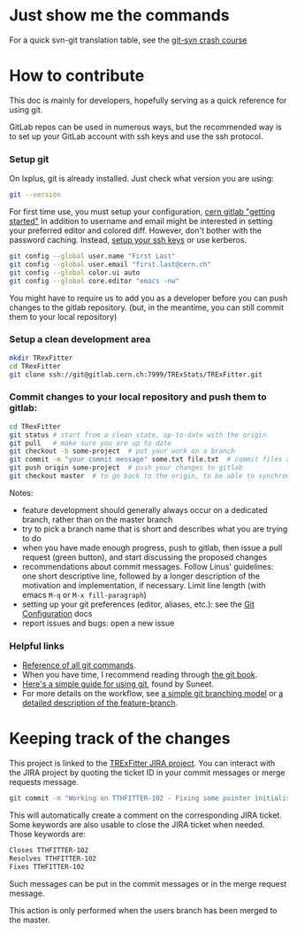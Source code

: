 # Just show me the commands

For a quick svn-git translation table, see the
[git-svn crash course](https://git.wiki.kernel.org/index.php/GitSvnCrashCourse)

# How to contribute

This doc is mainly for developers, hopefully serving as a quick reference for using git.

GitLab repos can be used in numerous ways, but the recommended way is to set up your GitLab account with ssh keys and use the ssh protocol.

### Setup git

On lxplus, git is already installed. Just check what version you are using:
```bash
git --version
```

For first time use, you must setup your configuration,
[cern gitlab "getting started"](https://cern.service-now.com/service-portal/article.do?n=KB0003137)
In addition to username and email might be interested in setting your
preferred editor and colored diff. However, don't bother with the
password caching.  Instead, [setup your ssh
keys](https://gitlab.cern.ch/help/ssh/README.md) or use kerberos.

```bash
git config --global user.name "First Last"
git config --global user.email "first.last@cern.ch"
git config --global color.ui auto
git config --global core.editor "emacs -nw"
```

You might have to require us to add you as a developer before you can
push changes to the gitlab repository.  (but, in the meantime, you can
still commit them to your local repository)

### Setup a clean development area
```bash
mkdir TRexFitter
cd TRexFitter
git clone ssh://git@gitlab.cern.ch:7999/TRExStats/TRExFitter.git
```

### Commit changes to your local repository and push them to gitlab:
```bash
cd TRexFitter
git status # start from a clean state, up-to-date with the origin
git pull   # make sure you are up to date
git checkout -b some-project  # put your work on a branch
git commit -m "your commit message" some.txt file.txt  # commit files and prompt editor for commit message
git push origin some-project  # push your changes to gitlab
git checkout master  # to go back to the origin, to be able to synchronise with it again
```
Notes:
- feature development should generally always occur on a dedicated
  branch, rather than on the master branch
- try to pick a branch name that is short and describes what you are
  trying to do
- when you have made enough progress, push to gitlab, then issue a
  pull request (green button), and start discussing the proposed
  changes
- recommendations about commit messages. Follow Linus' guidelines: one
  short descriptive line, followed by a longer description of the
  motivation and implementation, if necessary. Limit line length (with
  emacs `M-q` or `M-x fill-paragraph`)
- setting up your git preferences (editor, aliases, etc.): see the
  [Git Configuration](http://git-scm.com/book/en/Customizing-Git-Git-Configuration)
  docs
- report issues and bugs: open a new issue

### Helpful links
- [Reference of all git commands](http://git-scm.com/docs).
- When you have time, I recommend reading through [the git book](http://git-scm.com/book).
- [Here's a simple guide for using git](http://rogerdudler.github.io/git-guide/), found by Suneet.
- For more details on the workflow, see
[a simple git branching model](https://gist.github.com/jbenet/ee6c9ac48068889b0912)
or
[a detailed description of the feature-branch](https://www.atlassian.com/git/workflows#!workflow-feature-branch).

# Keeping track of the changes
This project is linked to the [TRExFitter JIRA project](https://its.cern.ch/jira/projects/TTHFITTER). You can 
interact with the JIRA project by quoting the ticket ID in your commit messages or merge requests message.

```bash
git commit -m "Working on TTHFITTER-102 - Fixing some pointer initialisation"
```

This will automatically create a comment on the corresponding JIRA ticket. Some keywords
are also usable to close the JIRA ticket when needed. Those keywords are:

```bash
Closes TTHFITTER-102
Resolves TTHFITTER-102
Fixes TTHFITTER-102
```

Such messages can be put in the commit messages or in the merge request message.

This action is only performed when the users branch has been merged to the master. 
